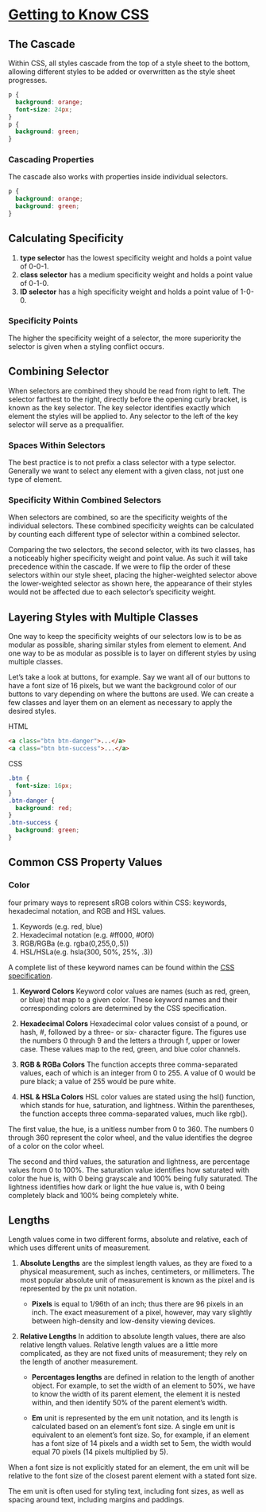 # [Getting to Know CSS](https://learn.shayhowe.com/html-css/getting-to-know-css/)

## The Cascade
Within CSS, all styles cascade from the top of a style sheet to the bottom, allowing different styles to be added or overwritten as the style sheet progresses.
```css
p {
  background: orange;
  font-size: 24px;
}
p {
  background: green;
}
```
### Cascading Properties
The cascade also works with properties inside individual selectors.
```css
p {
  background: orange;
  background: green;
}
```
## Calculating Specificity
 1. **type selector** has the lowest specificity weight and holds a point value of 0-0-1.
 2. **class selector** has a medium specificity weight and holds a point value of 0-1-0.
 3. **ID selector** has a high specificity weight and holds a point value of 1-0-0.

 ### Specificity Points
 The higher the specificity weight of a selector, the more superiority the selector is given when a styling conflict occurs. 
 
 ## Combining Selector
 When selectors are combined they should be read from right to left. The selector farthest to the right, directly before the opening curly bracket, is known as the key selector. The key selector identifies exactly which element the styles will be applied to. Any selector to the left of the key selector will serve as a prequalifier.

 ### Spaces Within Selectors
 The best practice is to not prefix a class selector with a type selector. Generally we want to select any element with a given class, not just one type of element.

 ### Specificity Within Combined Selectors
 When selectors are combined, so are the specificity weights of the individual selectors. These combined specificity weights can be calculated by counting each different type of selector within a combined selector.

 Comparing the two selectors, the second selector, with its two classes, has a noticeably higher specificity weight and point value. As such it will take precedence within the cascade. If we were to flip the order of these selectors within our style sheet, placing the higher-weighted selector above the lower-weighted selector as shown here, the appearance of their styles would not be affected due to each selector’s specificity weight.

 ## Layering Styles with Multiple Classes
One way to keep the specificity weights of our selectors low is to be as modular as possible, sharing similar styles from element to element. And one way to be as modular as possible is to layer on different styles by using multiple classes.

Let’s take a look at buttons, for example. Say we want all of our buttons to have a font size of 16 pixels, but we want the background color of our buttons to vary depending on where the buttons are used. We can create a few classes and layer them on an element as necessary to apply the desired styles.

HTML
```html
<a class="btn btn-danger">...</a>
<a class="btn btn-success">...</a>
```
CSS
```css
.btn {
  font-size: 16px;
}
.btn-danger {
  background: red;
}
.btn-success {
  background: green;
}
```

## Common CSS Property Values
### Color
four primary ways to represent sRGB colors within CSS: keywords, hexadecimal notation, and RGB and HSL values.

1. Keywords (e.g. red, blue)
2. Hexadecimal notation (e.g. #ff000, #0f0)
3. RGB/RGBa (e.g. rgba(0,255,0,.5))
4. HSL/HSLa(e.g. hsla(300, 50%, 25%, .3))

A complete list of these keyword names can be found within the [CSS specification](http://www.w3.org/TR/css3-color/).

1. **Keyword Colors** Keyword color values are names (such as red, green, or blue) that map to a given color. These keyword names and their corresponding colors are determined by the CSS specification.

2. **Hexadecimal Colors** Hexadecimal color values consist of a pound, or hash, #, followed by a three- or six- character figure. The figures use the numbers 0 through 9 and the letters a through f, upper or lower case. These values map to the red, green, and blue color channels.

3. **RGB & RGBa Colors** The function accepts three comma-separated values, each of which is an integer from 0 to 255. A value of 0 would be pure black; a value of 255 would be pure white.

4. **HSL & HSLa Colors** HSL color values are stated using the hsl() function, which stands for hue, saturation, and lightness. Within the parentheses, the function accepts three comma-separated values, much like rgb().

The first value, the hue, is a unitless number from 0 to 360. The numbers 0 through 360 represent the color wheel, and the value identifies the degree of a color on the color wheel.

The second and third values, the saturation and lightness, are percentage values from 0 to 100%. The saturation value identifies how saturated with color the hue is, with 0 being grayscale and 100% being fully saturated. The lightness identifies how dark or light the hue value is, with 0 being completely black and 100% being completely white.

## Lengths
Length values come in two different forms, absolute and relative, each of which uses different units of measurement.

1. **Absolute Lengths**
are the simplest length values, as they are fixed to a physical measurement, such as inches, centimeters, or millimeters. The most popular absolute unit of measurement is known as the pixel and is represented by the px unit notation.
    * **Pixels** is equal to 1/96th of an inch; thus there are 96 pixels in an inch. The exact measurement of a pixel, however, may vary slightly between high-density and low-density viewing devices.

2. **Relative Lengths** In addition to absolute length values, there are also relative length values. Relative length values are a little more complicated, as they are not fixed units of measurement; they rely on the length of another measurement.
   * **Percentages lengths** are defined in relation to the length of another object. For example, to set the width of an element to 50%, we have to know the width of its parent element, the element it is nested within, and then identify 50% of the parent element’s width.

    * **Em** unit is represented by the em unit notation, and its length is calculated based on an element’s font size. A single em unit is equivalent to an element’s font size. So, for example, if an element has a font size of 14 pixels and a width set to 5em, the width would equal 70 pixels (14 pixels multiplied by 5).

When a font size is not explicitly stated for an element, the em unit will be relative to the font size of the closest parent element with a stated font size.

The em unit is often used for styling text, including font sizes, as well as spacing around text, including margins and paddings.